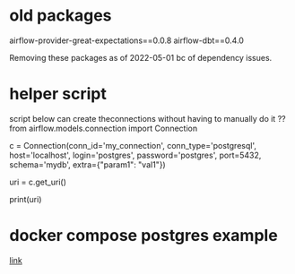 # old packages
airflow-provider-great-expectations==0.0.8
airflow-dbt==0.4.0

Removing these packages as of 2022-05-01 bc of dependency issues.

# helper script
script below can create theconnections without having to manually do it ??
from airflow.models.connection import Connection

c = Connection(conn_id='my_connection',
               conn_type='postgresql',
               host='localhost',
               login='postgres',
               password='postgres',
               port=5432,
               schema='mydb',
               extra={"param1": "val1"})

uri = c.get_uri()

print(uri)

# docker compose postgres example
[link](https://github.com/apache/airflow/blob/05b44099459a7e698c3df88cec1bcad145748448/scripts/ci/docker-compose/backend-postgres.yml#L23)
